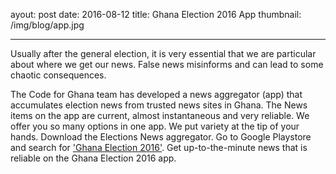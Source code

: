 ayout: post
date: 2016-08-12
title: Ghana Election 2016 App 
thumbnail: /img/blog/app.jpg

---
Usually after the general election,  it is very essential that we are particular about where we get our news. False news misinforms and can lead to some chaotic consequences.


The Code for Ghana team has developed a news aggregator (app) that accumulates election news from trusted news sites in Ghana. The News items on the app are current, almost instantaneous and very reliable. We offer you so many options in one app. We put variety at the tip of your hands. Download the Elections News aggregator. Go to Google Playstore and search for ['Ghana Election 2016'](https://play.google.com/store/apps/details?id=com.ionicframework.electionapp409524). Get up-to-the-minute news that is reliable on the Ghana Election 2016 app. 